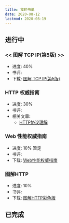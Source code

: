 ```yaml
---
title: 我的书单
date: 2020-08-12
lastmod: 2020-08-19
---
```


## 进行中

### << 图解 TCP IP(第5版) >> 
* 进度: 40%
* 书评:
* 下载: [图解 TCP IP(第5版)](https://github.com/colynn/readings/raw/master/%E3%80%8A%E5%9B%BE%E8%A7%A3TCP%20IP(%E7%AC%AC5%E7%89%88)%E3%80%8B.((%E6%97%A5)%E7%AB%B9%E4%B8%8B%E9%9A%86%E5%8F%B2).pdf)


### HTTP 权威指南
* 进度: 30% 
* 书评: 
* 相关文章:
    * [HTTP协议理解](https://colynn.github.io/2020-08-11-http-protocol/)

### Web 性能权威指南
* 进度: 10% 暂定
* 书评: 
* 下载: [Web性能权威指南](https://github.com/colynn/readings/raw/master/Web%E6%80%A7%E8%83%BD%E6%9D%83%E5%A8%81%E6%8C%87%E5%8D%97.pdf)


### 图解HTTP
* 进度: 10%
* 书评:
* 下载: [图解HTTP彩色版](https://github.com/colynn/readings/raw/master/%E5%9B%BE%E8%A7%A3HTTP%20%E5%BD%A9%E8%89%B2%E7%89%88.pdf)

## 已完成
